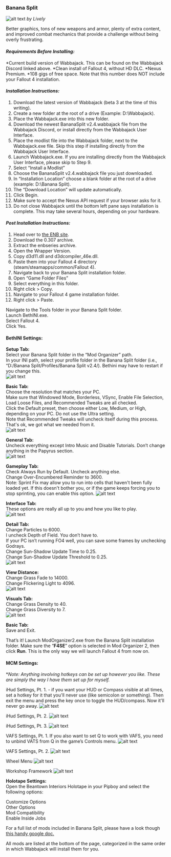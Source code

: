 ### Banana Split

![alt text](https://i.imgur.com/A2fN0q8.jpg)
_by Lively_

Better graphics, tons of new weapons and armor, plenty of extra content, and improved combat mechanics that provide a challenge without being overly frustrating.

#### **_Requirements Before Installing:_**

  *Current build version of Wabbajack. This can be found on the Wabbajack Discord linked above.
  *Clean install of Fallout 4, without HD DLC.
  *Nexus Premium.
  *108 gigs of free space. Note that this number does NOT include your Fallout 4 installation.

#### **_Installation Instructions:_**

1. Download the latest version of Wabbajack (beta 3 at the time of this writing).
2. Create a new folder at the root of a drive (Example: D:\Wabbajack).
3. Place the Wabbajack.exe into this new folder.
4. Download the newest BananaSplit v2.4.wabbajack file from the Wabbajack Discord, or install directly from the Wabbajack User Interface.
5. Place the modlist file into the Wabbajack folder, next to the Wabbajack.exe file. Skip this step if installing directly from the Wabbajack User Interface.
6. Launch Wabbajack.exe. If you are installing directly from the Wabbajack User Interface, please skip to Step 9.
7. Select “Install a Modlist”
8. Choose the BananaSplit v2.4.wabbajack file you just downloaded.
9. In “Installation Location” choose a blank folder at the root of a drive (example: D:\Banana Split).
10. The “Download Location” will update automatically.
11. Click Begin.
12. Make sure to accept the Nexus API request if your browser asks for it.
13. Do not close Wabbajack until the bottom left pane says installation is complete. This may take several hours, depending on your hardware.

#### **_Post Installation Instructions:_**

1. Head over to [the ENB site](http://enbdev.com/mod_fallout4_v0307.htm).
2. Download the 0.307 archive.
3. Extract the enbseries archive.
4. Open the Wrapper Version.
5. Copy d3d11.dll and d3dcompiler_46e.dll.
6. Paste them into your Fallout 4 directory (steam/steamapps/common/Fallout 4).
7. Navigate back to your Banana Split installation folder.
8. Open “Game Folder Files”
9. Select everything in this folder.
10. Right click > Copy.
11. Navigate to your Fallout 4 game installation folder.
12. Right click > Paste.
 
  Navigate to the Tools folder in your Banana Split folder.  
  Launch BethINI.exe.  
  Select Fallout 4.  
  Click Yes.  

#### BethINI Settings:

**Setup Tab:**  
  Select your Banana Split folder in the “Mod Organizer” path.  
  In your INI path, select your profile folder in the Banana Split folder (i.e., “D:/Banana Split/Profiles/Banana Split v2.4/). Bethini may have to restart if you change this.  
![alt text](https://i.imgur.com/zgScmPw.png)  

**Basic Tab:**  
  Choose the resolution that matches your PC.  
  Make sure that Windowed Mode, Borderless, VSync, Enable File Selection, Load Loose Files, and Recommended Tweaks are all checked.  
  Click the Default preset, then choose either Low, Medium, or High, depending on your PC. Do not use the Ultra setting.  
  Note that Recommended Tweaks will uncheck itself during this process. That's ok, we got what we needed from it.  
![alt text](https://i.imgur.com/ElssMXR.png)  

**General Tab:**  
  Uncheck everything except Intro Music and Disable Tutorials. Don’t change anything in the Papyrus section.  
![alt text](https://i.imgur.com/kSoOiHQ.png)  

**Gameplay Tab:**  
  Check Always Run by Default. Uncheck anything else.  
  Change Over-Encumbered Reminder to 3600.  
  Note: Sprint Fix may allow you to run into cells that haven't been fully loaded yet. If this doesn't bother you, or if the game keeps forcing you to stop sprinting, you can enable this option.
![alt text](https://i.imgur.com/QAB2oOX.png)  

**Interface Tab:**  
  These options are really all up to you and how you like to play.  
![alt text](https://i.imgur.com/ULzqAsG.png)  

**Detail Tab:**  
  Change Particles to 6000.  
  I uncheck Depth of Field. You don’t have to.  
  If your PC isn’t running FO4 well, you can save some frames by unchecking Godrays.  
  Change Sun-Shadow Update Time to 0.25.  
  Change Sun-Shadow Update Threshold to 0.25.  
![alt text](https://i.imgur.com/fTvAy7u.png)  

**View Distance:**  
  Change Grass Fade to 14000.  
  Change Flickering Light to 4096.   
![alt text](https://i.imgur.com/1dIsmn6.png)  

**Visuals Tab:**  
  Change Grass Density to 40.  
  Change Grass Diversity to 7.  
![alt text](https://i.imgur.com/5TZ3bxS.png)  

**Basic Tab:**  
  Save and Exit.  

That’s it! Launch ModOrganizer2.exe from the Banana Split installation folder. Make sure the “**F4SE**” option is selected in Mod Organizer 2, then click **Run**. This is the only way we will launch Fallout 4 from now on.

#### MCM Settings:
*_Note: Anything involving hotkeys can be set up however you like. These are simply the way I have them set up for myself._

iHud Settings, Pt. 1. - if you want your HUD or Compass visible at all times, set a hotkey for it that you'll never use (like semicolon or something). Then exit the menu and press the key once to toggle the HUD/compass. Now it'll never go away.
![alt text](https://i.imgur.com/P4omdOA.png)  

iHud Settings, Pt. 2.
![alt text](https://i.imgur.com/U1GGWlO.png)  

iHud Settings, Pt. 3.
![alt text](https://i.imgur.com/hMvSDx0.png)  

VAFS Settings, Pt. 1. If you also want to set Q to work with VAFS, you need to unbind VATS from Q in the game’s Controls menu.
![alt text](https://i.imgur.com/haRGWH4.png)  

VAFS Settings, Pt. 2.
![alt text](https://i.imgur.com/l9YGCyA.png)  

Wheel Menu
![alt text](https://i.imgur.com/HStRW6m.png)  

Workshop Framework
![alt text](https://i.imgur.com/QX6Taow.png)  

**Holotape Settings:**   
Open the Beantown Interiors Holotape in your Pipboy and select the following options:  

Customize Options  
Other Options  
Mod Compatibility  
Enable Inside Jobs  

For a full list of mods included in Banana Split, please have a look though [this handy google doc.](https://docs.google.com/document/d/1TDtANff9fa5fB6f-jzW3JBXt07nDB2iYhz9Og9CDdEo/edit)  

All mods are listed at the bottom of the page, categorized in the same order in which Wabbajack will install them for you.
